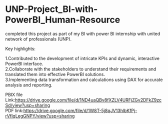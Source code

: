 # UNP-Project_BI-with-PowerBI_Human-Resource

completed this project as part of my Bl with power BI internship with united network of professionals (UNP).

Key highlights:

1.Contributed to the development of intricate KPIs and dynamic, interactive PowerBl interface.                                                                                 
2.Collaborate with the stakeholders to understand their requirements and translated them into effective PowerBI solutions.                                                                      
3.Implementing data transformation and calculations using DAX for accurate analysis and reporting.                                                            

PBIX file Link:https://drive.google.com/file/d/1ND4uaQBv8fXZLV4URFjZGv2DFkZ9zcSd/view?usp=sharing                                           
PDF link:https://drive.google.com/file/d/1W8T-5j8qJV13hlbKfPj-rVfIqLegGNPY/view?usp=sharing
